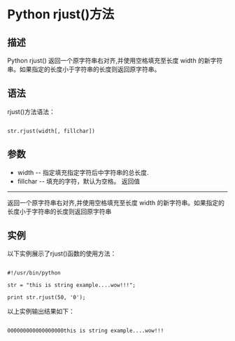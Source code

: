 Python rjust()方法
================

  描述
--

 Python rjust() 返回一个原字符串右对齐,并使用空格填充至长度 width 的新字符串。如果指定的长度小于字符串的长度则返回原字符串。

 语法
--

 rjust()方法语法：

 
```

str.rjust(width[, fillchar])

```

 参数
--

  * width -- 指定填充指定字符后中字符串的总长度.
 * fillchar -- 填充的字符，默认为空格。
  返回值
---

 返回一个原字符串右对齐,并使用空格填充至长度 width 的新字符串。如果指定的长度小于字符串的长度则返回原字符串

 实例
--

 以下实例展示了rjust()函数的使用方法：

 
```

#!/usr/bin/python

str = "this is string example....wow!!!";

print str.rjust(50, '0');

```

 以上实例输出结果如下：

 
```

000000000000000000this is string example....wow!!!

```